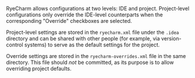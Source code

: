 RyeCharm allows configurations at two levels: IDE and project.
Project-level configurations only override the IDE-level counterparts
when the corresponding "Override" checkboxes are selected.

Project-level settings are stored in the `ryecharm.xml` file
under the `.idea` directory and can be shared with other people
(for example, via version-control systems)
to serve as the default settings for the project.

Override settings are stored in the `ryecharm-overrides.xml` file
in the same directory. This file should <em>not</em> be committed,
as its purpose is to allow overriding project defaults.
